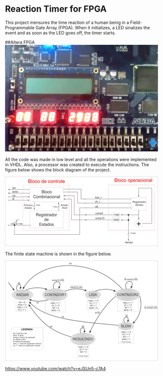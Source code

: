 # Reaction Timer for FPGA
This project mensures the time reaction of a human being in a Field-Programmable Gate Array (FPGA). When it initializes, a LED sinalizes the event and as soon as the LED goes off, the timer starts.  

##Altera FPGA
![](https://github.com/jaimedantas/Reaction-Timer-FPGA/blob/master/fpga_image.png)

All the code was made in low level and all the operations were implemented in VHDL. Also, a processor was created to execute the instructions. The figure below shows the block diagram of the project.

![](https://github.com/jaimedantas/Reaction-Timer-FPGA/blob/master/controle.jpg)

The finite state machine is shown in the figure below.

![](https://github.com/jaimedantas/Reaction-Timer-FPGA/blob/master/maquina_finitas.jpg)

https://www.youtube.com/watch?v=eJSUn5-c7A4
